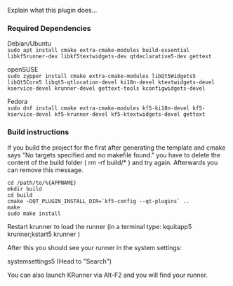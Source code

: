 Explain what this plugin does...

### Required Dependencies

Debian/Ubuntu  
`sudo apt install cmake extra-cmake-modules build-essential libkf5runner-dev libkf5textwidgets-dev qtdeclarative5-dev gettext`

openSUSE  
`sudo zypper install cmake extra-cmake-modules libQt5Widgets5 libQt5Core5 libqt5-qtlocation-devel ki18n-devel ktextwidgets-devel kservice-devel krunner-devel gettext-tools kconfigwidgets-devel`  

Fedora  
`sudo dnf install cmake extra-cmake-modules kf5-ki18n-devel kf5-kservice-devel kf5-krunner-devel kf5-ktextwidgets-devel gettext`  

### Build instructions

If you build the project for the first after generating the template and cmake says "No targets specified and no makefile found." you have to delete the content of the build folder ( rm -rf build/* ) and try again.
Afterwards you can remove this message.
```
cd /path/to/%{APPNAME}
mkdir build
cd build
cmake -DQT_PLUGIN_INSTALL_DIR=`kf5-config --qt-plugins` ..
make
sudo make install
```

Restart krunner to load the runner (in a terminal type: kquitapp5 krunner;kstart5 krunner )

After this you should see your runner in the system settings:

systemsettings5 (Head to "Search")

You can also launch KRunner via Alt-F2 and you will find your runner.
